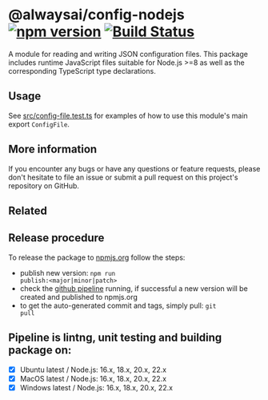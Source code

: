 # @alwaysai/config-nodejs [![npm version](https://badge.fury.io/js/%40alwaysai%2Fconfig-nodejs.svg)](https://www.npmjs.com/package/@alwaysai/config-nodejs) [![Build Status](https://travis-ci.com/alwaysai/config-nodejs.svg?branch=master)](https://travis-ci.com/alwaysai/config-nodejs)

A module for reading and writing JSON configuration files. This package includes runtime JavaScript files suitable for Node.js >=8 as well as the corresponding TypeScript type declarations.

## Usage
See [src/config-file.test.ts](src/config-file.test.ts) for examples of how to use this module's main export `ConfigFile`.

## More information
If you encounter any bugs or have any questions or feature requests, please don't hesitate to file an issue or submit a pull request on this project's repository on GitHub.

## Related

## Release procedure
To release the package to [npmjs.org](https://www.npmjs.com/package/@alwaysai/config-nodejs) follow the steps:

- publish new version: <code>npm run publish:<major|minor|patch></code>
- check the [github pipeline](https://github.com/alwaysai/config-nodejs/actions) running, if successful a new version will be created and published to npmjs.org
- to get the auto-generated commit and tags, simply pull: <code>git pull</code>

## Pipeline is lintng, unit testing and building package on:
- [x] Ubuntu latest / Node.js: 16.x, 18.x, 20.x, 22.x
- [x] MacOS latest / Node.js: 16.x, 18.x, 20.x, 22.x
- [x] Windows latest / Node.js: 16.x, 18.x, 20.x, 22.x

